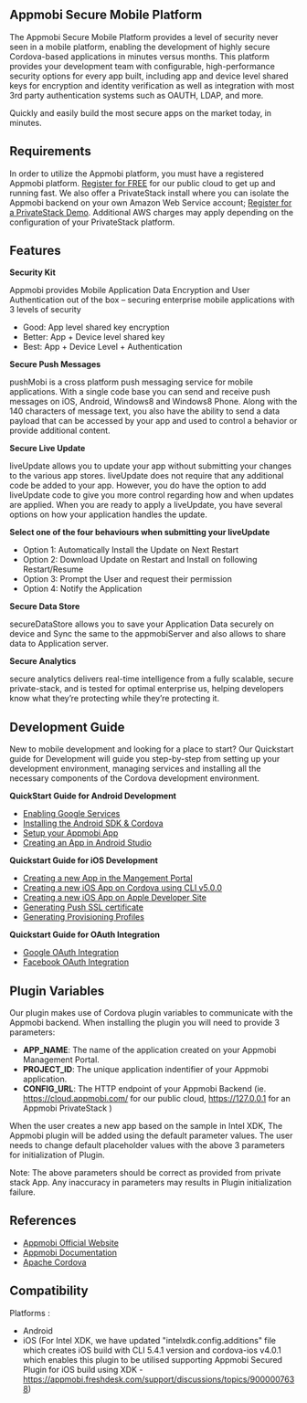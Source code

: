 **Appmobi Secure Mobile Platform**
---------------------
The Appmobi Secure Mobile Platform provides a level of security never seen in a mobile platform, enabling the development of highly secure Cordova-based applications in minutes versus months. This platform provides your development team with configurable, high-performance security options for every app built, including app and device level shared keys for encryption and identity verification as well as integration with most 3rd party authentication systems such as OAUTH, LDAP, and more.

Quickly and easily build the most secure apps on the market today, in minutes.

**Requirements**
--------
In order to utilize the Appmobi platform, you must have a registered Appmobi platform.  [Register for FREE](https://cloud.appmobi.com/) for our public cloud to get up and running fast.  We also offer a PrivateStack install where you can isolate the Appmobi backend on your own Amazon Web Service account; [Register for a PrivateStack Demo](https://licensing.appmobi.com/demo/signup/).  Additional AWS charges may apply depending on the configuration of your PrivateStack platform.

**Features**
--------
**Security Kit**

Appmobi provides Mobile Application Data Encryption and User Authentication out of the box – securing enterprise mobile applications with 3 levels of security

 - Good: App level shared key encryption
 - Better: App + Device level shared key
 - Best: App + Device Level + Authentication
 
**Secure Push Messages**

pushMobi is a cross platform push messaging service for mobile applications. With a single code base you can send and receive push messages on iOS, Android, Windows8 and Windows8 Phone. Along with the 140 characters of message text, you also have the ability to send a data payload that can be accessed by your app and used to control a behavior or provide additional content.

**Secure Live Update**

liveUpdate allows you to update your app without submitting your changes to the various app stores. liveUpdate does not require that any additional code be added to your app. However, you do have the option to add liveUpdate code to give you more control regarding how and when updates are applied. When you are ready to apply a liveUpdate, you have several options on how your application handles the update.

**Select one of the four behaviours when submitting your liveUpdate**

- Option 1: Automatically Install the Update on Next Restart
- Option 2: Download Update on Restart and Install on following Restart/Resume
- Option 3: Prompt the User and request their permission
- Option 4: Notify the Application

**Secure Data Store**

secureDataStore allows you to save your Application Data securely on device and Sync the same to the appmobiServer and also allows to share data to Application server.

**Secure Analytics**

secure analytics delivers real-time intelligence from a fully scalable, secure private-stack, and is tested for optimal enterprise us, helping developers know what they’re protecting while they’re protecting it.

**Development Guide**
---------------------

New to mobile development and looking for a place to start? Our Quickstart guide for Development will guide you step-by-step from setting up your development environment, managing services and installing all the necessary components of the Cordova development environment.

**QuickStart Guide for Android Development**
 - [Enabling Google Services](https://docs.appmobi.com/guides/quickstart-android/index.html#enabling-google-services)
 - [Installing the Android SDK & Cordova](https://docs.appmobi.com/guides/quickstart-android/index.html#installing-the-android-sdk-cordova)
 - [Setup your Appmobi App](https://docs.appmobi.com/guides/quickstart-android/index.html#setup-your-privatestack-app)
 - [Creating an App in Android Studio](https://docs.appmobi.com/guides/quickstart-android/index.html#creating-an-app-in-android-studio)

**Quickstart Guide for iOS Development**
-  [Creating a new App in the Mangement Portal](https://docs.appmobi.com/guides/quickstart-ios/index.html#creating-a-new-app-on-private-stack) 
-  [Creating a new iOS App on Cordova using CLI v5.0.0](https://docs.appmobi.com/guides/quickstart-ios/index.html#creating-a-new-ios-app-on-cordova-using-cli-v5-0-0) 
-  [Creating a new iOS App on Apple Developer Site](https://docs.appmobi.com/guides/quickstart-ios/index.html#creating-a-new-ios-app-on-apple-developer-site) 
-  [Generating Push SSL certificate](https://docs.appmobi.com/guides/quickstart-ios/index.html#generating-push-ssl-certificate) 
-  [Generating Provisioning Profiles](https://docs.appmobi.com/guides/quickstart-ios/index.html#generating-provisioning-profiles) 

**Quickstart Guide for OAuth Integration**
 - [Google OAuth Integration](https://docs.appmobi.com/guides/quickstart-oauth/index.html#google-oauth-integration) 
 - [Facebook OAuth Integration](https://docs.appmobi.com/guides/quickstart-oauth/index.html#facebook-oauth-integration)

**Plugin Variables**
----------
Our plugin makes use of Cordova plugin variables to communicate with the Appmobi backend.  When installing the plugin you will need to provide 3 parameters:

- **APP_NAME**: The name of the application created on your Appmobi Management Portal.
- **PROJECT_ID**: The unique application indentifier of your Appmobi application.
- **CONFIG_URL**: The HTTP endpoint of your Appmobi Backend (ie. https://cloud.appmobi.com/ for our public cloud, https://127.0.0.1 for an Appmobi PrivateStack )

When the user creates a new app based on the sample in Intel XDK, The Appmobi plugin will be added using the default parameter values. The user needs to change default placeholder values with the above 3 parameters for initialization of Plugin.

Note: The above parameters should be correct as provided from private stack App. Any inaccuracy in parameters may results in Plugin initialization failure.

**References**
----------
 -  [Appmobi Official Website](https://www.appmobi.com/)
 -  [Appmobi Documentation](https://docs.appmobi.com/) 
 -  [Apache Cordova](https://cordova.apache.org/) 

**Compatibility**
----------
Platforms : 
- Android
- iOS (For Intel XDK, we have updated "intelxdk.config.additions" file which creates iOS build with CLI 5.4.1 version and cordova-ios v4.0.1 which enables this plugin to be utilised
supporting Appmobi Secured Plugin for iOS build using XDK - https://appmobi.freshdesk.com/support/discussions/topics/9000007638)
